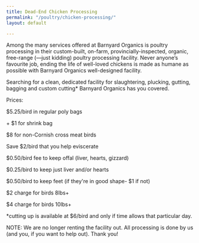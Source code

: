 ```yaml
---
title: Dead-End Chicken Processing
permalink: "/poultry/chicken-processing/"
layout: default

---
```

Among the many services offered at Barnyard Organics is poultry processing in their custom-built, on-farm, provincially-inspected, organic, free-range (––just kidding) poultry processing facility.  Never anyone’s favourite job, ending the life of well-loved chickens is made as humane as possible with Barnyard Organics well-designed facility.

Searching for a clean, dedicated facility for slaughtering, plucking, gutting, bagging and custom cutting* Barnyard Organics has you covered.

Prices:

$5.25/bird in regular poly bags

\+ $1 for shrink bag

$8 for non-Cornish cross meat birds

Save $2/bird that you help eviscerate

$0.50/bird fee to keep offal (liver, hearts, gizzard)

$0.25/bird to keep just liver and/or hearts

$0.50/bird to keep feet (if they're in good shape- $1 if not)

$2 charge for birds 8lbs+

$4 charge for birds 10lbs+

\*cutting up is available at $6/bird and only if time allows that particular day.

NOTE: We are no longer renting the facility out. All processing is done by us (and you, if you want to help out). Thank you!